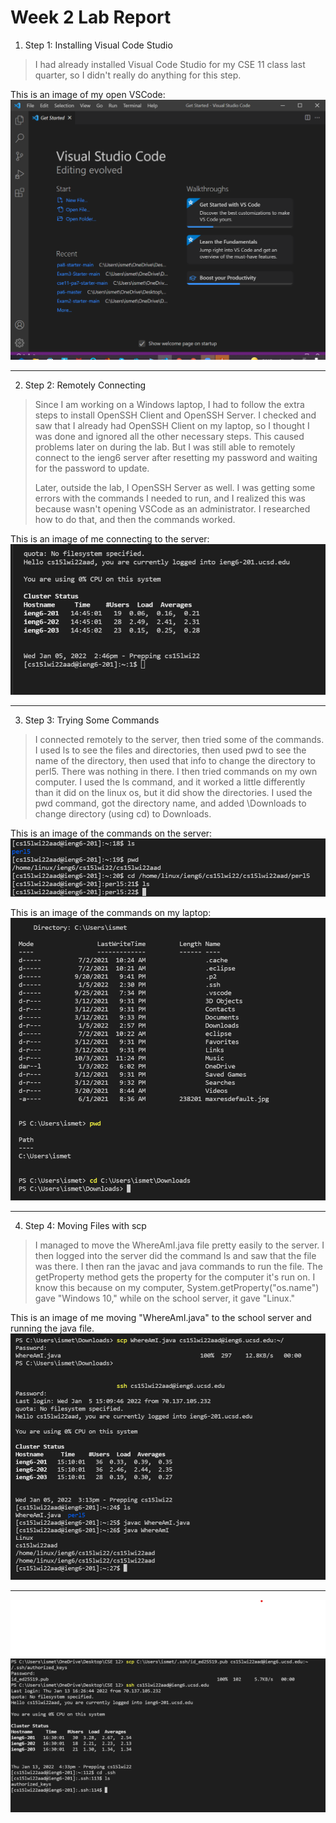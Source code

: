 # Week 2 Lab Report
1. Step 1: Installing Visual Code Studio

> I had already installed Visual Code Studio for my CSE 11 class last quarter, so I didn't really do anything for this step.

This is an image of my open VSCode:
![Image](Lab_Report_Week_2_Screenshots/VSCode.png)

***

2. Step 2: Remotely Connecting

> Since I am working on a Windows laptop, I had to follow the extra steps to install OpenSSH Client and OpenSSH Server. I checked and saw that I already had OpenSSH Client on my laptop, so I thought I was done and ignored all the other necessary steps. This caused problems later on during the lab. But I was still able to remotely connect to the ieng6 server after resetting my password and waiting for the password to update.
> 
> Later, outside the lab, I OpenSSH Server as well. I was getting some errors with the commands I needed to run, and I realized this was because wasn't opening VSCode as an administrator. I researched how to do that, and then the commands worked.

This is an image of me connecting to the server:
![Image](Lab_Report_Week_2_Screenshots/Remotely_Connecting.png)

***

3. Step 3: Trying Some Commands
> I connected remotely to the server, then tried some of the commands. I used ls to see the files and directories, then used pwd to see the name of the directory, then used that info to change the directory to perl5. There was nothing in there. I then tried commands on my own computer. I used the ls command, and it worked a little differently than it did on the linux os, but it did show the directories. I used the pwd command, got the directory name, and added \Downloads to change directory (using cd) to Downloads.

This is an image of the commands on the server:
![Image](Lab_Report_Week_2_Screenshots/Commands_Linux.png)

This is an image of the commands on my laptop:
![Image](Lab_Report_Week_2_Screenshots/Commands_Windows.png)

***

4. Step 4: Moving Files with scp
> I managed to move the WhereAmI.java file pretty easily to the server. I then logged into the server did the command ls and saw that the file was there. I then ran the javac and java commands to run the file. The getProperty method gets the property for the computer it's run on. I know this because on my computer, System.getProperty("os.name") gave "Windows 10," while on the school server, it gave "Linux."

This is an image of me moving "WhereAmI.java" to the school server and running the java file.
![Image](Lab_Report_Week_2_Screenshots/Moving_Files_and_Doing_Java.png)

***

![Image](Lab_Report_Week_2_Screenshots/SSH_Key.png)
